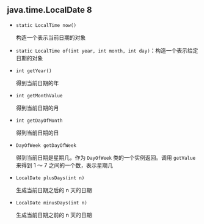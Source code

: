 ## java.time.LocalDate 8

* `static LocalTime now()`

  构造一个表示当前日期的对象

* `static LocalTime of(int year, int month, int day)`：构造一个表示给定日期的对象

* `int getYear()`

  得到当前日期的年

* `int getMonthValue`

  得到当前日期的月

* `int getDayOfMonth`

  得到当前日期的日

* `DayOfWeek getDayOfWeek`

  得到当前日期是星期几，作为 `DayOfWeek` 类的一个实例返回。调用 `getValue` 来得到 1 ～ 7 之间的一个数，表示星期几

* `LocalDate plusDays(int n)`

  生成当前日期之后的 n 天的日期

* `LocalDate minusDays(int n)`

  生成当前日期之前的 n 天的日期

